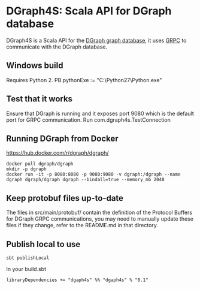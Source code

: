 # DGraph4S: Scala API for DGraph database

DGraph4S is a Scala API for the [DGraph graph database](https://dgraph.io/), it uses [GRPC](https://grpc.io/) to communicate with the DGraph database.

## Windows build

Requires Python 2.
PB.pythonExe := "C:\\Python27\\Python.exe"

## Test that it works

Ensure that DGraph is running and it exposes port 9080 which is the default port for GRPC communication. Run com.dgraph4s.TestConnection

## Running DGraph from Docker

https://hub.docker.com/r/dgraph/dgraph/

~~~~
docker pull dgraph/dgraph
mkdir -p dgraph
docker run -it -p 8080:8080 -p 9080:9080 -v dgraph:/dgraph --name dgraph dgraph/dgraph dgraph --bindall=true --memory_mb 2048
~~~~

## Keep protobuf files up-to-date

The files in src/main/protobuf/ contain the definition of the Protocol Buffers for DGraph GRPC communications, you may need to manually update these files if they change, refer to the README.md in that directory.

## Publish local to use

~~~~
sbt publishLocal
~~~~

In your build.sbt

~~~~
libraryDependencies += "dgaph4s" %% "dgaph4s" % "0.1"
~~~~

